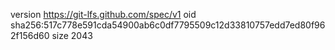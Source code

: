 version https://git-lfs.github.com/spec/v1
oid sha256:517c778e591cda54900ab6c0df7795509c12d33810757edd7ed80f962f156d60
size 2043
